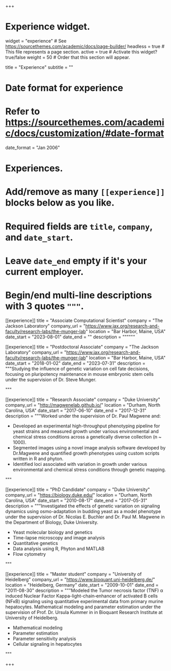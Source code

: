 +++
# Experience widget.
widget = "experience"  # See https://sourcethemes.com/academic/docs/page-builder/
headless = true  # This file represents a page section.
active = true  # Activate this widget? true/false
weight = 50  # Order that this section will appear.

title = "Experience"
subtitle = ""

# Date format for experience
#   Refer to https://sourcethemes.com/academic/docs/customization/#date-format
date_format = "Jan 2006"

# Experiences.
#   Add/remove as many `[[experience]]` blocks below as you like.
#   Required fields are `title`, `company`, and `date_start`.
#   Leave `date_end` empty if it's your current employer.
#   Begin/end multi-line descriptions with 3 quotes `"""`.
[[experience]]
  title = "Associate Computational Scientist"
  company = "The Jackson Laboratory"
  company_url = "https://www.jax.org/research-and-faculty/research-labs/the-munger-lab"
  location = "Bar Harbor, Maine, USA"
  date_start = "2023-08-01"
  date_end = ""
  description = """"""
  
[[experience]]
  title = "Postdoctoral Associate"
  company = "The Jackson Laboratory"
  company_url = "https://www.jax.org/research-and-faculty/research-labs/the-munger-lab"
  location = "Bar Harbor, Maine, USA"
  date_start = "2018-01-02"
  date_end = "2023-07-31"
  description = """Studying the influence of genetic variation on cell fate decisions, focusing on pluripotency maintenance in mouse embryonic stem cells under the supervision of Dr. Steve Munger.
 
  
  """

[[experience]]
  title = "Research Associate"
  company = "Duke University"
  company_url = "http://magwenelab.github.io/"
  location = "Durham, North Carolina, USA"
  date_start = "2017-06-10"
  date_end = "2017-12-31"
  description = """Worked under the supervision of Dr. Paul Magwene and:
  * Developed an experimental high-throughput phenotyping pipeline for yeast strains and measured growth under various environmental and chemical stress conditions across a genetically diverse collection (n ~ 1000).
  * Segmented images using a novel image analysis software developed by Dr.Magwene and quantified growth phenotypes using custom scripts written in R and phyton.
  * Identified loci associated with variation in growth under various environmental and chemical stress conditions through genetic mapping. 
  
  """
  
[[experience]]
  title = "PhD Candidate"
  company = "Duke University"
  company_url = "https://biology.duke.edu/"
  location = "Durham, North Carolina, USA"
  date_start = "2010-08-17"
  date_end = "2017-05-31"
  description = """Investigated the effects of genetic variation on signaling dynamics using osmo-adaptation in budding yeast as a model phenotype under the supervision of Dr. Nicolas E. Buchler and Dr. Paul M. Magwene in the Department of Biology, Duke University.
  
  * Yeast molecular biology and genetics
  * Time-lapse microscopy and image analysis
  * Quantitative genetics
  * Data analysis using R, Phyton and MATLAB
  * Flow cytometry
  
  """


[[experience]]
  title = "Master student"
  company = "University of Heidelberg"
  company_url = "https://www.bioquant.uni-heidelberg.de/"
  location = "Heidelberg, Germany"
  date_start = "2009-10-01"
  date_end = "2011-08-30"
  description = """Modeled the Tumor necrosis factor (TNF) α induced Nuclear Factor Kappa-light-chain‐enhancer of activated B cells (NFκB) signaling using quantitative experimental data from primary murine hepatocytes. Mathematical modeling and parameter estimation under the supervision of Prof. Dr. Ursula Kummer in in Bioquant Research Institute at University of Heidelberg.
  
  * Mathematical modeling
  * Parameter estimation
  * Parameter sensitivity analysis
  * Cellular signaling in hepatocytes
  
  """

+++
